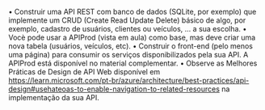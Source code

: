 • Construir uma API REST com banco de dados (SQLite, por exemplo) que implemente um CRUD (Create Read Update Delete) básico de algo, por exemplo, cadastro de usuários, clientes ou veículos, ... a sua escolha.
• Vocè pode usar a APIProd (vista em aula) como base, mas deve criar uma nova tabela (usuários, veículos, etc).
• Construir o front-end (pelo menos uma página) para consumir os serviços disponibilizados pela sua API. A APIProd está disponível no material complementar.
• Observe as Melhores Práticas de Design de API Web disponível em
https://learn.microsoft.com/pt-br/azure/architecture/best-practices/api-design#usehateoas-to-enable-navigation-to-related-resources na implementação da sua API.



